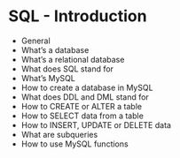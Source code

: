 # SQL - Introduction

+ General
+ What’s a database
+ What’s a relational database
+ What does SQL stand for
+ What’s MySQL
+ How to create a database in MySQL
+ What does DDL and DML stand for
+ How to CREATE or ALTER a table
+ How to SELECT data from a table
+ How to INSERT, UPDATE or DELETE data
+ What are subqueries
+ How to use MySQL functions